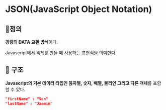 # JSON(JavaScript Object Notation)

## 📌정의

**경량의 DATA 교환 방식**이다.

Javascript에서 객체를 만들 때 사용하는 표현식을 의미한다.

## 📄 구조

**Javascript의 기본 데이터 타입인 묹자열, 숫자, 배열, 불리언 그리고 다른 객체**를 포함할 수 있다.
```json
"firstName" : "Son"
"lastName" : "Jaemin"
```
